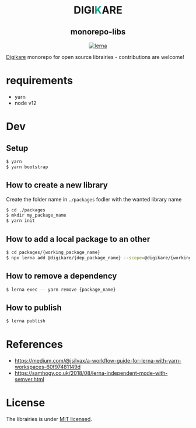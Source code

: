 <h1 align="center">
  DIGI<span style="color: #16a085;">K</span>ARE
</h1>
<h2 align="center">
monorepo-libs
</h2>

<p align="center">
  <a href="https://lerna.js.org/"><img src="https://img.shields.io/badge/maintained%20with-lerna-cc00ff.svg" alt="lerna" /></a>
</p>

<p>
  <a href="https://www.digikare.com">Digi<span>k</span>are</a> monorepo for open source librairies - contributions are welcome!
</p>

# requirements

- yarn
- node v12

# Dev

## Setup

```bash
$ yarn
$ yarn bootstrap
```

## How to create a new library

Create the folder name in `./packages` fodler with the wanted library name

```bash
$ cd ./packages
$ mkdir my_package_name
$ yarn init
```

## How to add a local package to an other

```bash
$ cd packages/{working_package_name}
$ npx lerna add @digikare/{dep_package_name} --scope=@digikare/{working_package_name}
```

## How to remove a dependency

```bash
$ lerna exec -- yarn remove {package_name}
```

## How to publish

```bash
$ lerna publish
```

# References

- https://medium.com/@jsilvax/a-workflow-guide-for-lerna-with-yarn-workspaces-60f97481149d
- https://samhogy.co.uk/2018/08/lerna-independent-mode-with-semver.html

# License

The librairies is under [MIT licensed](LICENSE).
